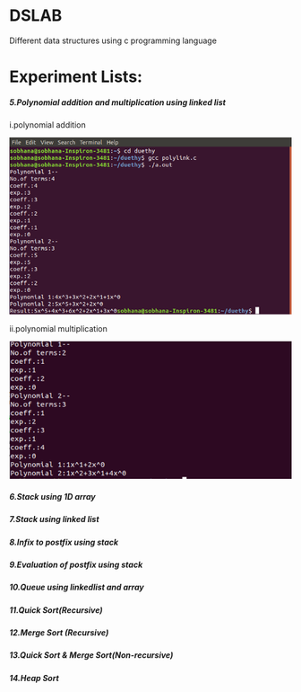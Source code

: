 # DSLAB 
Different data structures using c programming language 
# Experiment Lists: 
##### 5.Polynomial addition and multiplication using linked list  
i.polynomial addition

<img src="https://github.com/Duethyem02/DSLAB/blob/main/Exp_5_1.png">

ii.polynomial multiplication

<img src="https://github.com/Duethyem02/DSLAB/blob/main/Exp_5_2.png">

##### 6.Stack using 1D array 

##### 7.Stack using linked list 

##### 8.Infix to postfix using stack  

##### 9.Evaluation of postfix using stack
 
##### 10.Queue using linkedlist and array 

##### 11.Quick Sort(Recursive) 

##### 12.Merge Sort (Recursive) 

##### 13.Quick Sort & Merge Sort(Non-recursive) 
 
##### 14.Heap Sort
